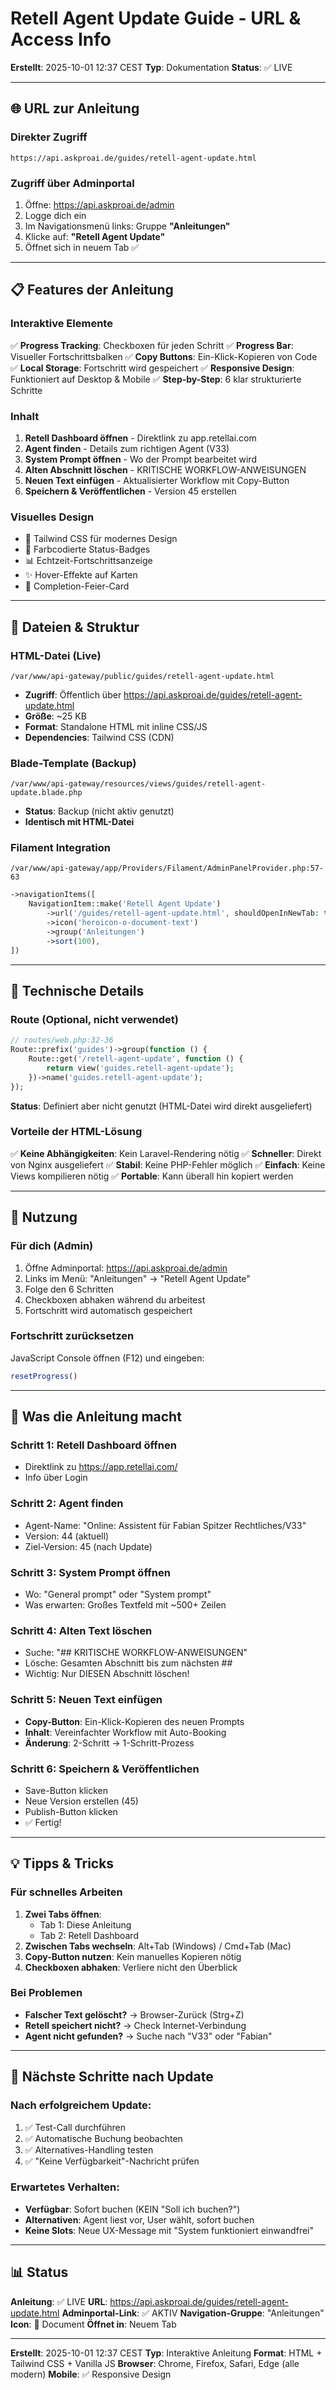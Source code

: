 # Retell Agent Update Guide - URL & Access Info

**Erstellt**: 2025-10-01 12:37 CEST
**Typ**: Dokumentation
**Status**: ✅ LIVE

---

## 🌐 URL zur Anleitung

### Direkter Zugriff
```
https://api.askproai.de/guides/retell-agent-update.html
```

### Zugriff über Adminportal
1. Öffne: https://api.askproai.de/admin
2. Logge dich ein
3. Im Navigationsmenü links: Gruppe **"Anleitungen"**
4. Klicke auf: **"Retell Agent Update"**
5. Öffnet sich in neuem Tab ✅

---

## 📋 Features der Anleitung

### Interaktive Elemente
✅ **Progress Tracking**: Checkboxen für jeden Schritt
✅ **Progress Bar**: Visueller Fortschrittsbalken
✅ **Copy Buttons**: Ein-Klick-Kopieren von Code
✅ **Local Storage**: Fortschritt wird gespeichert
✅ **Responsive Design**: Funktioniert auf Desktop & Mobile
✅ **Step-by-Step**: 6 klar strukturierte Schritte

### Inhalt
1. **Retell Dashboard öffnen** - Direktlink zu app.retellai.com
2. **Agent finden** - Details zum richtigen Agent (V33)
3. **System Prompt öffnen** - Wo der Prompt bearbeitet wird
4. **Alten Abschnitt löschen** - KRITISCHE WORKFLOW-ANWEISUNGEN
5. **Neuen Text einfügen** - Aktualisierter Workflow mit Copy-Button
6. **Speichern & Veröffentlichen** - Version 45 erstellen

### Visuelles Design
- 🎨 Tailwind CSS für modernes Design
- 🌈 Farbcodierte Status-Badges
- 📊 Echtzeit-Fortschrittsanzeige
- ✨ Hover-Effekte auf Karten
- 🎉 Completion-Feier-Card

---

## 📂 Dateien & Struktur

### HTML-Datei (Live)
```
/var/www/api-gateway/public/guides/retell-agent-update.html
```
- **Zugriff**: Öffentlich über https://api.askproai.de/guides/retell-agent-update.html
- **Größe**: ~25 KB
- **Format**: Standalone HTML mit inline CSS/JS
- **Dependencies**: Tailwind CSS (CDN)

### Blade-Template (Backup)
```
/var/www/api-gateway/resources/views/guides/retell-agent-update.blade.php
```
- **Status**: Backup (nicht aktiv genutzt)
- **Identisch mit HTML-Datei**

### Filament Integration
```
/var/www/api-gateway/app/Providers/Filament/AdminPanelProvider.php:57-63
```
```php
->navigationItems([
    NavigationItem::make('Retell Agent Update')
        ->url('/guides/retell-agent-update.html', shouldOpenInNewTab: true)
        ->icon('heroicon-o-document-text')
        ->group('Anleitungen')
        ->sort(100),
])
```

---

## 🔧 Technische Details

### Route (Optional, nicht verwendet)
```php
// routes/web.php:32-36
Route::prefix('guides')->group(function () {
    Route::get('/retell-agent-update', function () {
        return view('guides.retell-agent-update');
    })->name('guides.retell-agent-update');
});
```
**Status**: Definiert aber nicht genutzt (HTML-Datei wird direkt ausgeliefert)

### Vorteile der HTML-Lösung
✅ **Keine Abhängigkeiten**: Kein Laravel-Rendering nötig
✅ **Schneller**: Direkt von Nginx ausgeliefert
✅ **Stabil**: Keine PHP-Fehler möglich
✅ **Einfach**: Keine Views kompilieren nötig
✅ **Portable**: Kann überall hin kopiert werden

---

## 📱 Nutzung

### Für dich (Admin)
1. Öffne Adminportal: https://api.askproai.de/admin
2. Links im Menü: "Anleitungen" → "Retell Agent Update"
3. Folge den 6 Schritten
4. Checkboxen abhaken während du arbeitest
5. Fortschritt wird automatisch gespeichert

### Fortschritt zurücksetzen
JavaScript Console öffnen (F12) und eingeben:
```javascript
resetProgress()
```

---

## 🎯 Was die Anleitung macht

### Schritt 1: Retell Dashboard öffnen
- Direktlink zu https://app.retellai.com/
- Info über Login

### Schritt 2: Agent finden
- Agent-Name: "Online: Assistent für Fabian Spitzer Rechtliches/V33"
- Version: 44 (aktuell)
- Ziel-Version: 45 (nach Update)

### Schritt 3: System Prompt öffnen
- Wo: "General prompt" oder "System prompt"
- Was erwarten: Großes Textfeld mit ~500+ Zeilen

### Schritt 4: Alten Text löschen
- Suche: "## KRITISCHE WORKFLOW-ANWEISUNGEN"
- Lösche: Gesamten Abschnitt bis zum nächsten ##
- Wichtig: Nur DIESEN Abschnitt löschen!

### Schritt 5: Neuen Text einfügen
- **Copy-Button**: Ein-Klick-Kopieren des neuen Prompts
- **Inhalt**: Vereinfachter Workflow mit Auto-Booking
- **Änderung**: 2-Schritt → 1-Schritt-Prozess

### Schritt 6: Speichern & Veröffentlichen
- Save-Button klicken
- Neue Version erstellen (45)
- Publish-Button klicken
- ✅ Fertig!

---

## 💡 Tipps & Tricks

### Für schnelles Arbeiten
1. **Zwei Tabs öffnen**:
   - Tab 1: Diese Anleitung
   - Tab 2: Retell Dashboard
2. **Zwischen Tabs wechseln**: Alt+Tab (Windows) / Cmd+Tab (Mac)
3. **Copy-Button nutzen**: Kein manuelles Kopieren nötig
4. **Checkboxen abhaken**: Verliere nicht den Überblick

### Bei Problemen
- **Falscher Text gelöscht?** → Browser-Zurück (Strg+Z)
- **Retell speichert nicht?** → Check Internet-Verbindung
- **Agent nicht gefunden?** → Suche nach "V33" oder "Fabian"

---

## 🔄 Nächste Schritte nach Update

### Nach erfolgreichem Update:
1. ✅ Test-Call durchführen
2. ✅ Automatische Buchung beobachten
3. ✅ Alternatives-Handling testen
4. ✅ "Keine Verfügbarkeit"-Nachricht prüfen

### Erwartetes Verhalten:
- **Verfügbar**: Sofort buchen (KEIN "Soll ich buchen?")
- **Alternativen**: Agent liest vor, User wählt, sofort buchen
- **Keine Slots**: Neue UX-Message mit "System funktioniert einwandfrei"

---

## 📊 Status

**Anleitung**: ✅ LIVE
**URL**: https://api.askproai.de/guides/retell-agent-update.html
**Adminportal-Link**: ✅ AKTIV
**Navigation-Gruppe**: "Anleitungen"
**Icon**: 📄 Document
**Öffnet in**: Neuem Tab

---

**Erstellt**: 2025-10-01 12:37 CEST
**Typ**: Interaktive Anleitung
**Format**: HTML + Tailwind CSS + Vanilla JS
**Browser**: Chrome, Firefox, Safari, Edge (alle modern)
**Mobile**: ✅ Responsive Design
